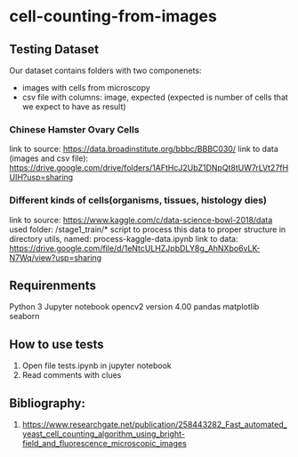 # cell-counting-from-images


## Testing Dataset
Our dataset contains folders with two componenets: 
- images with cells from microscopy
- csv file with columns: image, expected (expected is number of cells that we expect to have as result)
### Chinese Hamster Ovary Cells
link to source:  https://data.broadinstitute.org/bbbc/BBBC030/
link to data (images and csv file): https://drive.google.com/drive/folders/1AFtHcJ2UbZ1DNpQt8tUW7rLVt27fHUIH?usp=sharing
### Different kinds of cells(organisms, tissues, histology dies)
link to source: https://www.kaggle.com/c/data-science-bowl-2018/data
    used folder: /stage1_train/*
    script to process this data to proper structure in directory utils, named: process-kaggle-data.ipynb
link to data: https://drive.google.com/file/d/1eNtcULHZJpbDLY8g_AhNXbo6vLK-N7Wq/view?usp=sharing


## Requirenments

Python 3
Jupyter notebook
opencv2 version 4.00
pandas
matplotlib
seaborn

## How to use tests

1. Open file tests.ipynb in jupyter notebook
2. Read comments with clues 


## Bibliography:
1. https://www.researchgate.net/publication/258443282_Fast_automated_yeast_cell_counting_algorithm_using_bright-field_and_fluorescence_microscopic_images






